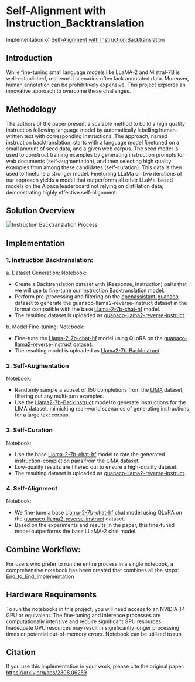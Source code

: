 # Self-Alignment with Instruction_Backtranslation

Implementation of [Self-Alignment with Instruction Backtranslation](https://arxiv.org/abs/2308.06259)

## Introduction

While fine-tuning small language models like LLaMA-2 and Mistral-7B is well-established, real-world scenarios often lack annotated data. Moreover, human annotation can be prohibitively expensive. This project explores an innovative approach to overcome these challenges.

## Methodology
The authors of the paper present a scalable method to build a high quality instruction following language model by automatically labelling human-written text with corresponding instructions. The approach, named instruction backtranslation, starts with a language model finetuned on a small amount of seed data, and a given web corpus. The seed model is used to construct training examples by generating instruction prompts for web documents (self-augmentation), and then selecting high quality examples from among these candidates (self-curation). This data is then used to finetune a stronger model. Finetuning LLaMa on two iterations of our approach yields a model that outperforms all other LLaMa-based models on the Alpaca leaderboard not relying on distillation data, demonstrating highly effective self-alignment.

## Solution Overview

![Instruction Backtranslation Process](assets/images/overview.png)

## Implementation

### 1. Instruction Backtranslation:
a. Dataset Generation:
Notebook:
* Create a Backtranslation dataset with (Response, Instruction) pairs that we will use to fine-tune our Instruction Backtranslation model.
* Perform pre-processing and filtering on the [openassistant-guanaco](https://huggingface.co/datasets/timdettmers/openassistant-guanaco) dataset to generate the guanaco-llama2-reverse-instruct dataset in the format compatible with the base [Llama-2-7b-chat-hf](https://huggingface.co/meta-llama/Llama-2-7b-chat-hf) model.
* The resulting dataset is uploaded as [guanaco-llama2-reverse-instruct](https://huggingface.co/datasets/Arnab13/guanaco-llama2-reverse-instruct).

b. Model Fine-tuning:
Notebook:
* Fine-tune the [Llama-2-7b-chat-hf](https://huggingface.co/meta-llama/Llama-2-7b-chat-hf) model using QLoRA on the [guanaco-llama2-reverse-instruct](https://huggingface.co/datasets/Arnab13/guanaco-llama2-reverse-instruct) dataset.
* The resulting model is uploaded as [Llama2-7b-BackInstruct](https://huggingface.co/Arnab13/Llama2-7b-BackInstruct).

### 2. Self-Augmentation
Notebook:
* Randomly sample a subset of 150 completions from the [LIMA](https://huggingface.co/datasets/GAIR/lima) dataset, filtering out any multi-turn examples.
* Use the [Llama2-7b-BackInstruct](https://huggingface.co/Arnab13/Llama2-7b-BackInstruct) model to generate instructions for the LIMA dataset, mimicking real-world scenarios of generating instructions for a large text corpus.

### 3. Self-Curation
Notebook:
* Use the base [Llama-2-7b-chat-hf](https://huggingface.co/meta-llama/Llama-2-7b-chat-hf) model to rate the generated instruction-completion pairs from the [LIMA](https://huggingface.co/datasets/GAIR/lima) dataset.
* Low-quality results are filtered out to ensure a high-quality dataset.
* The resulting dataset is uploaded as [guanaco-llama2-reverse-instruct](https://huggingface.co/datasets/Arnab13/LIMA-Generated-Instruct-self-curated).

### 4. Self-Alignment
Notebook:
* We fine-tune a base [Llama-2-7b-chat-hf](https://huggingface.co/meta-llama/Llama-2-7b-chat-hf) chat model using QLoRA on the [guanaco-llama2-reverse-instruct](https://huggingface.co/datasets/Arnab13/LIMA-Generated-Instruct-self-curated) dataset.
* Based on the experiments and results in the paper, this fine-tuned model outperforms the base LLaMA-2 chat model.

## Combine Workflow:
For users who prefer to run the entire process in a single notebook, a comprehensive notebook has been created that combines all the steps: [End_to_End_Implementation](https://github.com/chakraborty-arnab/Instruction_Backtranslation/blob/main/Instruction_Backtranslation.ipynb)


## Hardware Requirements
To run the notebooks in this project, you will need access to an NVIDIA T4 GPU or equivalent. The fine-tuning and inference processes are computationally intensive and require significant GPU resources. Inadequate GPU resources may result in significantly longer processing times or potential out-of-memory errors.
Notebook can be utilized to run

## Citation
If you use this implementation in your work, please cite the original paper: https://arxiv.org/abs/2308.06259

